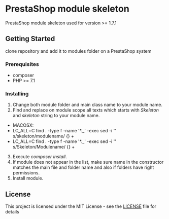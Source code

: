 # PrestaShop module skeleton

PrestaShop module skeleton used for version >= 1.7.1

## Getting Started

clone repository and add it to modules folder on a PrestaShop system

### Prerequisites

-   composer
-   PHP >= 7.1

### Installing

1. Change both module folder and main class name to your module name.
2. Find and replace on module scope all texts which starts with _Skeleton_ and _skeleton_ string to your module name.

-   MACOSX:
-   LC_ALL=C find . -type f -name '\*.\_' -exec sed -i '' s/skeleton/modulename/ {} +
-   LC_ALL=C find . -type f -name '\*.\_' -exec sed -i '' s/Skeleton/Modulename/ {} +

3. Execute _composer install_.
4. If module does not appear in the list, make sure name in the constructor matches the main file and folder name and also if folders have right permissions.
5. Install module.

## License

This project is licensed under the MIT License - see the [LICENSE](LICENSE) file for details
